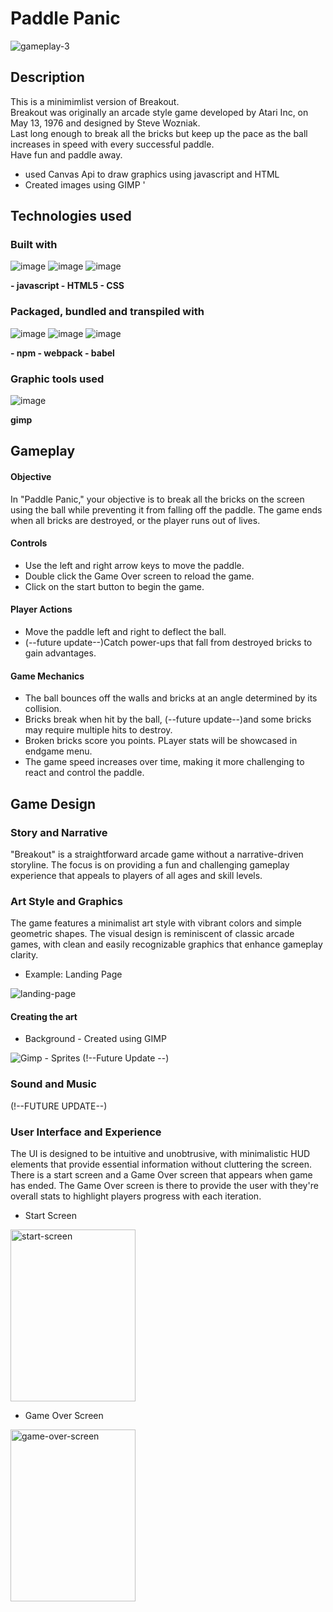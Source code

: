 # Paddle Panic
<img src="https://i.ibb.co/zrSTnTv/gameplay-3.gif" alt="gameplay-3" border="0">

## Description
This is a minimimlist version of Breakout.</br>
Breakout was originally an arcade style game developed by Atari Inc, on 
May 13, 1976 and designed by Steve Wozniak.</br>
Last long enough to break all the bricks but keep up the pace as the ball
increases in speed with every successful paddle.</br>
Have fun and paddle away.

* used Canvas Api to draw graphics using javascript and HTML
* Created images using GIMP 
'
## Technologies used
### Built with
![image](https://github.com/C-Basco/Paddle_Panic/assets/66858285/f0d59243-0616-425e-ab23-11239269c90d)
![image](https://github.com/C-Basco/Paddle_Panic/assets/66858285/276b5fec-60bc-402d-93ed-51a2aaaa0a2b)
![image](https://github.com/C-Basco/Paddle_Panic/assets/66858285/714a262c-76fb-4bc8-898b-028dc01410fc)

**- javascript - HTML5 - CSS**
### Packaged, bundled and transpiled with
![image](https://github.com/C-Basco/Paddle_Panic/assets/66858285/06b14929-500c-4b0a-856b-13085eb83bed)
![image](https://github.com/C-Basco/Paddle_Panic/assets/66858285/7ff69b24-90ad-435d-b2c8-130df73f9251)
![image](https://github.com/C-Basco/Paddle_Panic/assets/66858285/7cdca598-2f5b-4877-87ec-acc9327a6725)

**- npm - webpack - babel**

### Graphic tools used
![image](https://github.com/C-Basco/Paddle_Panic/assets/66858285/8c5aef18-b4d8-4645-9927-ac71360c7932)

**gimp**


## Gameplay
#### Objective
In "Paddle Panic," your objective is to break all the bricks on the screen using the ball while preventing it from falling off the paddle. The game ends when all bricks are destroyed, or the player runs out of lives.

#### Controls
- Use the left and right arrow keys to move the paddle.
- Double click the Game Over screen to reload the game.
- Click on the start button to begin the game.

#### Player Actions
- Move the paddle left and right to deflect the ball.
- (--future update--)Catch power-ups that fall from destroyed bricks to gain advantages.

#### Game Mechanics
- The ball bounces off the walls and bricks at an angle determined by its collision.
- Bricks break when hit by the ball, (--future update--)and some bricks may require multiple hits to destroy.
- Broken bricks score you points. PLayer stats will be showcased in endgame menu.
- The game speed increases over time, making it more challenging to react and control the paddle.

## Game Design
### Story and Narrative
"Breakout" is a straightforward arcade game without a narrative-driven storyline. The focus is on providing a fun and challenging gameplay experience that appeals to players of all ages and skill levels.

### Art Style and Graphics
The game features a minimalist art style with vibrant colors and simple geometric shapes. The visual design is reminiscent of classic arcade games, with clean and easily recognizable graphics that enhance gameplay clarity.

- Example: Landing Page</br>
<img src="https://i.ibb.co/syr0fpR/landing-page.png" alt="landing-page" border="0">

#### Creating the art
- Background - Created using GIMP
<img src="https://i.ibb.co/G5GBjBv/Gimp.png" alt="Gimp" border="0">
- Sprites (!--Future Update --)
  
### Sound and Music
(!--FUTURE UPDATE--)

### User Interface and Experience
The UI is designed to be intuitive and unobtrusive, with minimalistic HUD elements that provide essential information without cluttering the screen. There is a start screen and a Game Over screen that appears when game has ended. The Game Over screen is there to provide the user with they're overall stats to highlight players progress with each iteration.

- Start Screen</br>
<img src="https://i.ibb.co/7rSLCv2/start-screen.png" alt="start-screen" border="0" width="200" height="275">

- Game  Over Screen</br>
<img src="https://i.ibb.co/fDvz2dw/game-over-screen.png" alt="game-over-screen" border="0" width="200" height="275">









